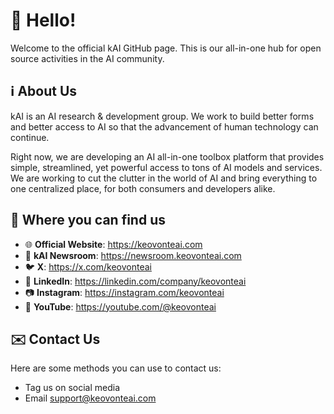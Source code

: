 # 👋 Hello!
Welcome to the official kAI GitHub page. This is our all-in-one hub for open source activities in the AI community.

## ℹ️ About Us
kAI is an AI research & development group. We work to build better forms and better access to AI so that the advancement of human technology can continue.

Right now, we are developing an AI all-in-one toolbox platform that provides simple, streamlined, yet powerful access to tons of AI models and services. We are working to cut the clutter in the world of AI and bring everything to one centralized place, for both consumers and developers alike.

## 🔎 Where you can find us
* 🌐 **Official Website**: https://keovonteai.com
* 📰 **kAI Newsroom**: https://newsroom.keovonteai.com
* 🐦 **X**: https://x.com/keovonteai
* 💼 **LinkedIn**: https://linkedin.com/company/keovonteai
* 📷 **Instagram**: https://instagram.com/keovonteai
* 🎥 **YouTube**: https://youtube.com/@keovonteai

## ✉️ Contact Us
Here are some methods you can use to contact us:
* Tag us on social media
* Email support@keovonteai.com 
